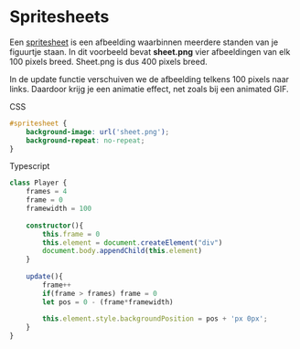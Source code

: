 # Spritesheets

Een [spritesheet](https://goo.gl/images/DAGCxu) is een afbeelding waarbinnen meerdere standen van je figuurtje staan.
In dit voorbeeld bevat **sheet.png** vier afbeeldingen van elk 100 pixels breed. Sheet.png is dus 400 pixels breed.

In de update functie verschuiven we de afbeelding telkens 100 pixels naar links. Daardoor krijg je een animatie effect, net zoals bij een animated GIF.

CSS

```css
#spritesheet { 
    background-image: url('sheet.png');
    background-repeat: no-repeat;
}
```

Typescript

```typescript
class Player {
    frames = 4
    frame = 0
    framewidth = 100
    
    constructor(){
        this.frame = 0
        this.element = document.createElement("div")
        document.body.appendChild(this.element)
    }
    
    update(){
        frame++
        if(frame > frames) frame = 0
        let pos = 0 - (frame*framewidth)
        
        this.element.style.backgroundPosition = pos + 'px 0px';
    }
}
```
